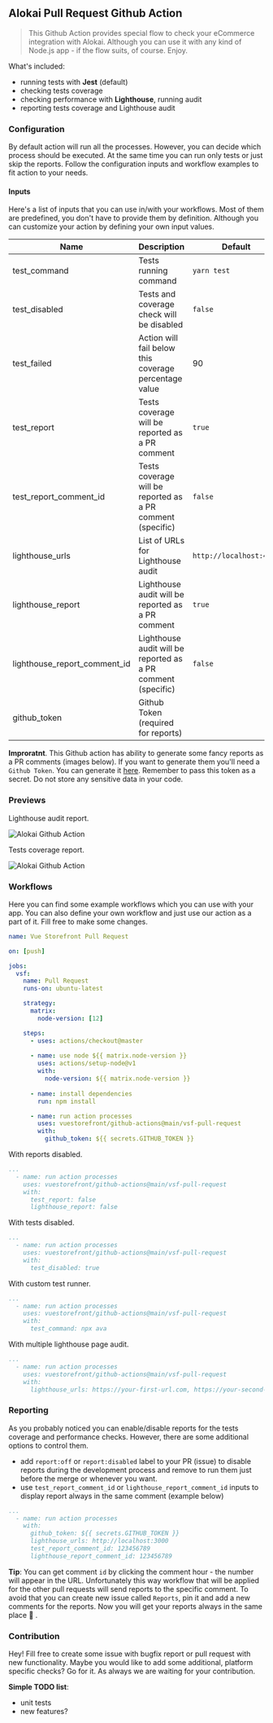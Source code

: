 ## Alokai Pull Request Github Action

> This Github Action provides special flow to check your eCommerce integration with Alokai.
> Although you can use it with any kind of Node.js app - if the flow suits, of course. Enjoy.

What's included:

- running tests with **Jest** (default)
- checking tests coverage
- checking performance with **Lighthouse**, running audit
- reporting tests coverage and Lighthouse audit

### Configuration

By default action will run all the processes. However, you can decide which process should be executed. At the same time you can run only tests or just skip the reports. Follow the configuration inputs and workflow examples to fit action to your needs.

#### Inputs

Here's a list of inputs that you can use in/with your workflows. Most of them are predefined, you don't have to provide them by definition. Although you can customize your action by defining your own input values.

| Name                         | Description                                                       | Default                 | Required   | Type    |
|------------------------------|-------------------------------------------------------------------|-------------------------|------------|---------|
| test_command                 | Tests running command                                             | `yarn test`             | true       | string  |
| test_disabled                | Tests and coverage check will be disabled                         | `false`                 | false      | boolean |
| test_failed                  | Action will fail below this coverage percentage value             | 90                      | false      | number  |
| test_report                  | Tests coverage will be reported as a PR comment                   | `true`                  | false      | boolean |
| test_report_comment_id       | Tests coverage will be reported as a PR comment (specific)        | `false`                 | false      | number |
| lighthouse_urls              | List of URLs for Lighthouse audit                                 | `http://localhost:4000` | true       | string  |
| lighthouse_report            | Lighthouse audit will be reported as a PR comment                 | `true`                  | false      | boolean |
| lighthouse_report_comment_id | Lighthouse audit will be reported as a PR comment (specific)      | `false`                 | false      | number |
| github_token                 | Github Token (required for reports)                               |                         | true/false | string  |

**Improratnt**. This Github action has ability to generate some fancy reports as a PR comments (images below). If you want to generate them you'll need a `Github Token`. You can generate it [here](https://github.com/settings/tokens). Remember to pass this token as a secret. Do not store any sensitive data in your code.

### Previews 

Lighthouse audit report.

![Alokai Github Action](https://p89.f2.n0.cdn.getcloudapp.com/items/04uNK09m/Zrzut%20ekranu%202020-12-3%20o%2001.30.50.png "Alokai Github Action")

Tests coverage report.

![Alokai Github Action](https://p89.f2.n0.cdn.getcloudapp.com/items/P8umRg0o/Zrzut%20ekranu%202020-12-3%20o%2001.31.19.png "Alokai Github Action")

### Workflows

Here you can find some example workflows which you can use with your app. You can also define your own workflow and just use our action as a part of it. Fill free to make some changes.

```yaml
name: Vue Storefront Pull Request

on: [push]

jobs:
  vsf:
    name: Pull Request
    runs-on: ubuntu-latest

    strategy:
      matrix:
        node-version: [12]

    steps:
      - uses: actions/checkout@master
        
      - name: use node ${{ matrix.node-version }}
        uses: actions/setup-node@v1
        with:
          node-version: ${{ matrix.node-version }}
          
      - name: install dependencies
        run: npm install

      - name: run action processes
        uses: vuestorefront/github-actions@main/vsf-pull-request
        with:
          github_token: ${{ secrets.GITHUB_TOKEN }}
```

With reports disabled.

```yaml
...
  - name: run action processes
    uses: vuestorefront/github-actions@main/vsf-pull-request
    with:
      test_report: false
      lighthouse_report: false
```

With tests disabled.

```yaml
...
  - name: run action processes
    uses: vuestorefront/github-actions@main/vsf-pull-request
    with:
      test_disabled: true
```

With custom test runner.

```yaml
...
  - name: run action processes
    uses: vuestorefront/github-actions@main/vsf-pull-request
    with:
      test_command: npx ava
```

With multiple lighthouse page audit.

```yaml
...
  - name: run action processes
    uses: vuestorefront/github-actions@main/vsf-pull-request
    with:
      lighthouse_urls: https://your-first-url.com, https://your-second-url.com
```

### Reporting

As you probably noticed you can enable/disable reports for the tests coverage and performance checks. However, there are some additional options to control them.
        
* add `report:off` or `report:disabled` label to your PR (issue) to disable reports during the development process and remove to run them just before the merge or whenever you want. 
* use `test_report_comment_id` or `lighthouse_report_comment_id` inputs to display report always in the same comment (example below)

```yaml
...
  - name: run action processes       
    with:
      github_token: ${{ secrets.GITHUB_TOKEN }}
      lighthouse_urls: http://localhost:3000
      test_report_comment_id: 123456789
      lighthouse_report_comment_id: 123456789
```

**Tip**: You can get comment `id` by clicking the comment hour - the number will appear in the URL. Unfortunately this way workflow that will be applied for the other pull requests will send reports to the specific comment. To avoid that you can create new issue called `Reports`, pin it and add a new comments for the reports. Now you will get your reports always in the same place :tada: . 

### Contribution

Hey! Fill free to create some issue with bugfix report or pull request with new functionality. Maybe you would like to add some additional, platform specific checks? Go for it. As always we are waiting for your contribution. 

**Simple TODO list**:
* unit tests
* new features?
